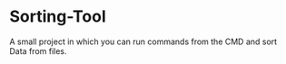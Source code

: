 # Sorting-Tool
 A small project in which you can run commands from the CMD and sort Data from files.
